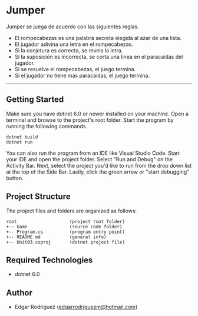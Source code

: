 # Jumper
Jumper se juega de acuerdo con las siguientes reglas.

* El rompecabezas es una palabra secreta elegida al azar de una lista.
* El jugador adivina una letra en el rompecabezas.
* Si la conjetura es correcta, se revela la letra.
* Si la suposición es incorrecta, se corta una línea en el paracaídas del jugador.
* Si se resuelve el rompecabezas, el juego termina.
* Si el jugador no tiene más paracaídas, el juego termina.

---
## Getting Started
Make sure you have dotnet 6.0 or newer installed on your machine. Open 
a terminal and browse to the project's root folder. Start the program 
by running the following commands.
```
dotnet build
dotnet run 
```
You can also run the program from an IDE like Visual Studio Code. 
Start your IDE and open the project folder. Select "Run and Debug" on 
the Activity Bar. Next, select the project you'd like to run from the 
drop down list at the top of the Side Bar. Lastly, click the green 
arrow or "start debugging" button.

## Project Structure
The project files and folders are organized as follows:
```
root                    (project root folder)
+-- Game                (source code folder)
+-- Program.cs          (program entry point)    
+-- README.md           (general info)
+-- Unit03.csproj       (dotnet project file)
```

## Required Technologies
* dotnet 6.0

## Author
* Edgar Rodríguez (edgarrodriguezm@hotmail.com)
